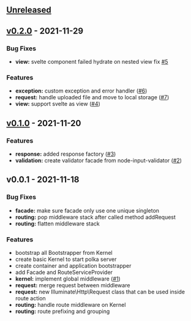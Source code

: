 <a name="unreleased"></a>
## [Unreleased]


<a name="v0.2.0"></a>
## [v0.2.0] - 2021-11-29
### Bug Fixes
- **view:** svelte component failed hydrate on nested view fix [#5](https://github.com/kodepintar/laranode/issues/5)

### Features
- **exception:** custom exception and error handler ([#6](https://github.com/kodepintar/laranode/issues/6))
- **request:** handle uploaded file and move to local storage ([#7](https://github.com/kodepintar/laranode/issues/7))
- **view:** support svelte as view ([#4](https://github.com/kodepintar/laranode/issues/4))


<a name="v0.1.0"></a>
## [v0.1.0] - 2021-11-20
### Features
- **response:** added response factory ([#3](https://github.com/kodepintar/laranode/issues/3))
- **validation:** create validator facade from node-input-validator ([#2](https://github.com/kodepintar/laranode/issues/2))


<a name="v0.0.1"></a>
## v0.0.1 - 2021-11-18
### Bug Fixes
- **facade:** make sure facade only use one unique singleton
- **routing:** pop middleware stack after called method addRequest
- **routing:** flatten middleware stack

### Features
- bootstrap all Bootstrapper from Kernel
- create basic Kernel to start polka server
- create container and application bootstrapper
- add Facade and RouteServiceProvider
- **kernel:** implement global middleware ([#1](https://github.com/kodepintar/laranode/issues/1))
- **request:** merge request between middleware
- **request:** new Illuminate\Http\Request class that can be used inside route action
- **routing:** handle route middleware on Kernel
- **routing:** route prefixing and grouping


[Unreleased]: https://github.com/kodepintar/laranode/compare/v0.2.0...HEAD
[v0.2.0]: https://github.com/kodepintar/laranode/compare/v0.1.0...v0.2.0
[v0.1.0]: https://github.com/kodepintar/laranode/compare/v0.0.1...v0.1.0
